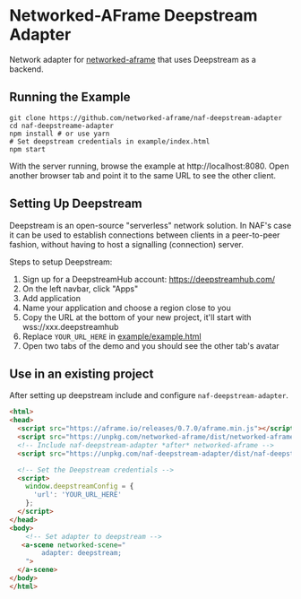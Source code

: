 # Networked-AFrame Deepstream Adapter

Network adapter for [networked-aframe](https://github.com/haydenjameslee/networked-aframe) that uses Deepstream as a backend.

## Running the Example

```
git clone https://github.com/networked-aframe/naf-deepstream-adapter
cd naf-deepstreame-adapter
npm install # or use yarn
# Set deepstream credentials in example/index.html
npm start
```

With the server running, browse the example at http://localhost:8080. Open another browser tab and point it to the same URL to see the other client.

## Setting Up Deepstream


Deepstream is an open-source "serverless" network solution. In NAF's case it can be used to establish connections between clients in a peer-to-peer fashion, without having to host a signalling (connection) server.

Steps to setup Deepstream:

1. Sign up for a DeepstreamHub account: https://deepstreamhub.com/
2. On the left navbar, click "Apps"
3. Add application
4. Name your application and choose a region close to you
5. Copy the URL at the bottom of your new project, it'll start with wss://xxx.deepstreamhub
6. Replace `YOUR_URL_HERE` in [example/example.html](/example/index.html#L32)
7. Open two tabs of the demo and you should see the other tab's avatar


## Use in an existing project

After setting up deepstream include and configure `naf-deepstream-adapter`.

```html
<html>
<head>
  <script src="https://aframe.io/releases/0.7.0/aframe.min.js"></script>
  <script src="https://unpkg.com/networked-aframe/dist/networked-aframe.min.js"></script>
  <!-- Include naf-deepstream-adapter *after* networked-aframe -->
  <script src="https://unpkg.com/naf-deepstream-adapter/dist/naf-deepstream-adapter.min.js"></script>

  <!-- Set the Deepstream credentials -->
  <script>
    window.deepstreamConfig = {
      'url': 'YOUR_URL_HERE'
    };
  </script>
</head>
<body>
    <!-- Set adapter to deepstream -->
   <a-scene networked-scene="
        adapter: deepstream;
    ">
  </a-scene>
</body>
</html>
```
